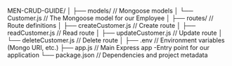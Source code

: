 MEN-CRUD-GUIDE/
│
├── models/           // Mongoose models
│   └── Customer.js   // The Mongoose model for our Employee
│
├── routes/           // Route definitions 
│   ├── createCustomer.js    // Create route
│   ├── readCustomer.js      // Read route
│   ├── updateCustomer.js    // Update route
│   └── deleteCustomer.js    // Delete route
│
├── .env               // Environment variables (Mongo URI, etc.)
├── app.js             // Main Express app -Entry point for our application
└── package.json       // Dependencies and project metadata